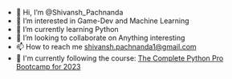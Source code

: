 - 👋 Hi, I’m @Shivansh_Pachnanda
- 👀 I’m interested in Game-Dev and Machine Learning
- 🌱 I’m currently learning Python
- 💞️ I’m looking to collaborate on Anything interesting
- 📫 How to reach me shivansh.pachnanda1@gmail.com
- 📖 I'm currently following the course: [The Complete Python Pro Bootcamp for 2023](https://www.udemy.com/course/100-days-of-code/)

<!---
KahnSlaver/KahnSlaver is a ✨ special ✨ repository because its `README.md` (this file) appears on your GitHub profile.
You can click the Preview link to take a look at your changes.
--->
